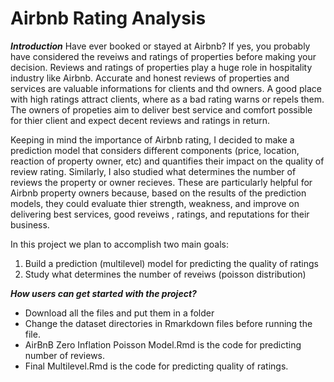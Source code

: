 # Airbnb Rating Analysis

***Introduction***
Have ever booked or stayed at Airbnb?  If yes, you probably have considered the reveiws and ratings of properties before making your decision. Reviews and ratings of properties play a huge role in hospitality industry like Airbnb. Accurate and honest reviews  of properties and services are valuable informations for clients and thd owners. A good place with high ratings attract clients, where as a bad rating warns or repels them. The owners of propeties aim to deliver best service and comfort possible for thier client and expect decent reviews and ratings in return. 

Keeping in mind the importance of Airbnb rating, I decided to make a prediction model that considers different components (price, location, reaction of property owner, etc) and quantifies their impact on the quality of review rating. Similarly, I also studied what determines the number of reviews the property or owner recieves. These are particularly helpful for Airbnb property owners because, based on the results of the prediction models, they could evaluate thier strength, weakness, and improve on delivering best services, good reveiws , ratings, and reputations for their business.  

In this project we plan to accomplish two main goals:
 1) Build a prediction (multilevel) model for predicting the quality of ratings
 2) Study what determines the number of reveiws (poisson distribution)

***How users can get started with the project?***
- Download all the files and put them in a folder
- Change the dataset directories in Rmarkdown files before running the file.
- AirBnB Zero Inflation Poisson Model.Rmd is the code for predicting number of reviews. 
- Final Multilevel.Rmd is the code for predicting quality of ratings. 

